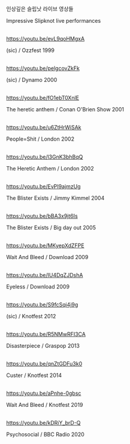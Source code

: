 인상깊은 슬립낫 라이브 영상들

Impressive Slipknot live performances
<br/><br/>

<https://youtu.be/evL9qoHMgxA>

(sic) / Ozzfest 1999
<br/><br/>

<https://youtu.be/pelgcovZkFk>

(sic) / Dynamo 2000
<br/><br/>

<https://youtu.be/fO1ebT0XnlE>

The heretic anthem / Conan O'Brien Show 2001
<br/><br/>

<https://youtu.be/u6ZtHrWiSAk>

People=Shit / London 2002
<br/><br/>

<https://youtu.be/l3GnK3bhBqQ>

The Heretic Anthem / London 2002
<br/><br/>

<https://youtu.be/EvPI9ajmzUg>

The Blister Exists / Jimmy Kimmel 2004
<br/><br/>

<https://youtu.be/bBA3x9jt6Is>

The Blister Exists / Big day out 2005
<br/><br/>

<https://youtu.be/MKyepXdZFPE>

Wait And Bleed / Download 2009
<br/><br/>

<https://youtu.be/IU4DqZJDshA>

Eyeless / Download 2009
<br/><br/>

<https://youtu.be/S9fcSqi4j9g>

(sic) / Knotfest 2012
<br/><br/>

<https://youtu.be/R5NMwRFI3CA>

Disasterpiece / Graspop 2013
<br/><br/>

<https://youtu.be/qnZtGDFu3k0>

Custer / Knotfest 2014
<br/><br/>

<https://youtu.be/aPnhe-0gbsc>

Wait And Bleed / Knotfest 2019
<br/><br/>

<https://youtu.be/kDRiY_brD-Q>

Psychosocial / BBC Radio 2020
